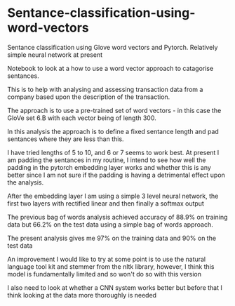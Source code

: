 # Sentance-classification-using-word-vectors
Sentance classification using Glove word vectors and Pytorch.  Relatively simple neural network at present

Notebook to look at a how to use a word vector approach to catagorise sentances.

This is to help with analysing and assessing transaction data from a company based upon the 
description of the transaction.

The approach is to use a pre-trained set of word vectors - in this case the GloVe set 6.B with each vector being of 
length 300.

In this analysis the approach is to define a fixed sentance length and pad sentances where they are less than this.

I have tried lengths of 5 to 10, and 6 or 7 seems to work best. At present I am padding the sentances in my routine, 
I intend to see how well the padding in the pytorch embedding layer works and whether this is any better since
I am not sure if the padding is having a detrimental effect upon the analysis.

After the embedding layer I am using a simple 3 level neural network, the first two layers with rectified linear and 
then finally a softmax output

The previous bag of words analysis achieved accuracy of 88.9% on training data but 66.2% on the test data using a simple 
bag of words approach.

The present analysis gives me 97% on the training data and 90% on the test data

An improvement I would like to try at some point is to use the natural language tool kit and 
stemmer from the nltk library, however, I think this model is fundamentally limited and so won't 
do so with this version

I also need to look at whether a CNN system works better but before that I think looking at the data more 
thoroughly is needed
